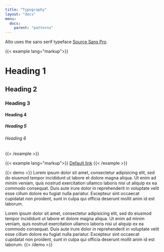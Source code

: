 ```yaml
---
title: "Typography"
layout: "docs"
menu:
  docs:
    parent: "patterns"
---
```


Alto uses the sans serif typeface [Source Sans Pro](https://fonts.google.com/specimen/Source+Sans+Pro).

{{< example lang="markup">}}
<h1 class="text--h1">Heading 1</h1>
<h2 class="text--h2">Heading 2</h2>
<h3 class="text--h3">Heading 3</h3>
<h4 class="text--h4">Heading 4</h4>
<h5 class="text--h5">Heading 5</h5>
<h6 class="text--h6">Heading 6</h6>
{{< /example >}}


{{< example lang="markup">}}
<a href="#" class="link">Default link</a>
{{< /example >}}

{{< demo >}}
Lorem ipsum dolor sit amet, consectetur adipisicing elit, sed do eiusmod tempor incididunt ut labore et dolore magna aliqua. Ut enim ad minim veniam, quis nostrud exercitation ullamco laboris nisi ut aliquip ex ea commodo consequat. Duis aute irure dolor in reprehenderit in voluptate velit esse cillum dolore eu fugiat nulla pariatur. Excepteur sint occaecat cupidatat non proident, sunt in culpa qui officia deserunt mollit anim id est laborum.

Lorem ipsum dolor sit amet, consectetur adipisicing elit, sed do eiusmod tempor incididunt ut labore et dolore magna aliqua. Ut enim ad minim veniam, quis nostrud exercitation ullamco laboris nisi ut aliquip ex ea commodo consequat. Duis aute irure dolor in reprehenderit in voluptate velit esse cillum dolore eu fugiat nulla pariatur. Excepteur sint occaecat cupidatat non proident, sunt in culpa qui officia deserunt mollit anim id est laborum.
{{< /demo >}}
